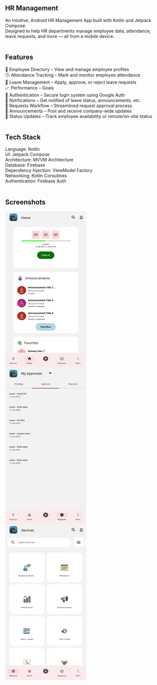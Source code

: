## HR Management</br>
An intuitive, Android HR Management App built with Kotlin and Jetpack Compose.</br>
Designed to help HR departments manage employee data, attendance, leave requests, and more — all from a mobile device.</br></br>

## Features</br>
👥 Employee Directory – View and manage employee profiles</br>
🕒 Attendance Tracking – Mark and monitor employee attendance</br>
📅 Leave Management – Apply, approve, or reject leave requests</br>
📈 Performance – Goals</br>
🔐 Authentication – Secure login system using Google Auth</br>
📲 Notifications – Get notified of leave status, announcements, etc.</br>
🔄 Requests Workflow – Streamlined request approval process</br>
📢 Announcements – Post and receive company-wide updates</br>
📶 Status Updates – Track employee availability or remote/on-site status</br></br>

## Tech Stack</br>
Language: Kotlin</br>
UI: Jetpack Compose</br>
Architecture: MVVM Architecture</br>
Database: Firebase</br>
Dependency Injection: ViewModel Factory</br>
Networking: Kotlin Coroutines</br>
Authentication: Firebase Auth</br></br>

## Screenshots</br>
<a href="url"><img src="/Screenshots/Home.png" align="left" height="500" width="260" ></a><br/>
<a href="url"><img src="/Screenshots/My_Approvals.png" align="left" height="500" width="260" ></a><br/>
<a href="url"><img src="/Screenshots/Services.png" align="left" height="500" width="260" ></a><br/>
